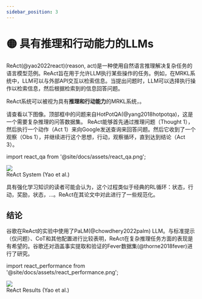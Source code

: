 ```yaml
---
sidebar_position: 3
---
```


# 🟡 具有推理和行动能力的LLMs

ReAct(@yao2022react)(reason, act)是一种使用自然语言推理解决复杂任务的语言模型范例。ReAct旨在用于允许LLM执行某些操作的任务。例如，在MRKL系统中，LLM可以与外部API交互以检索信息。当提出问题时，LLM可以选择执行操作以检索信息，然后根据检索到的信息回答问题。

ReAct系统可以被视为具有**推理和行动能力**的MRKL系统，。

请查看以下图像。顶部框中的问题来自HotPotQA(@yang2018hotpotqa)，这是一个需要复杂推理的问答数据集。 ReAct能够首先通过推理问题（Thought 1），然后执行一个动作（Act 1）来向Google发送查询来回答问题。然后它收到了一个观察（Obs 1），并继续进行这个思想，行动，观察循环，直到达到结论（Act 3）。

import react_qa from '@site/docs/assets/react_qa.png';

<div style={{textAlign: 'center'}}>
  <img src={react_qa} style={{width: "500px"}} />
</div>

<div style={{textAlign: 'center'}}>
ReAct System (Yao et al.)
</div>

具有强化学习知识的读者可能会认为，这个过程类似于经典的RL循环：状态，行动，奖励，状态，...。ReAct在其论文中对此进行了一些规范化。

## 结论

谷歌在ReAct的实验中使用了PaLM(@chowdhery2022palm) LLM。与标准提示（仅问题）、CoT和其他配置进行比较表明，ReAct在复杂推理任务方面的表现是有希望的。谷歌还对涵盖事实提取和验证的Fever数据集(@thorne2018fever)进行了研究。

import react_performance from '@site/docs/assets/react_performance.png';

<div style={{textAlign: 'center'}}>
  <img src={react_performance} style={{width: "500px"}} />
</div>

<div style={{textAlign: 'center'}}>
ReAct Results (Yao et al.)
</div>

